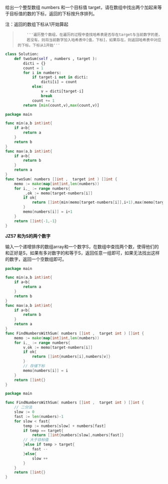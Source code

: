 给出一个整型数组 numbers 和一个目标值 target，请在数组中找出两个加起来等于目标值的数的下标，返回的下标按升序排列。 

注：返回的数组下标从1开始算起

>         '''遍历整个数组，在遍历的过程中查找哈希表是否存在target与当前数字的差，
>         若没有，则将当前数字加入哈希表中[值，下标]，如果存在，则返回哈希表中对应的下标。下标从1开始'''

```python
class Solution:
    def twoSum(self , numbers , target ):
        dicti = {}
        count = 1
        for i in numbers:
            if target-i not in dicti:
                dicti[i] = count
            else:
                v = dicti[target-i]
                break
            count += 1
        return [min(count,v),max(count,v)]
```

```go
package main

func min(a,b int)int{
    if a<b{
        return a
    }
    return b
}
func max(a,b int)int{
    if a<b{
        return b
    }
    return a
}
func twoSum( numbers []int ,  target int ) []int {
    memo := make(map[int]int,len(numbers))
    for i,_ := range numbers{
        _,ok := memo[target-numbers[i]]
        if ok{
            return []int{min(memo[target-numbers[i]],i+1),max(memo[target-numbers[i]],i+1)}
        }
        memo[numbers[i]] = i+1
    }
    return []int{-1,-1}
}
```

 **JZ57 和为S的两个数字**             

输入一个递增排序的数组array和一个数字S，在数组中查找两个数，使得他们的和正好是S，如果有多对数字的和等于S，返回任意一组即可，如果无法找出这样的数字，返回一个空数组即可。  

```go
package main

func min(a,b int)int{
    if a<b{
        return a
    }
    return b
}
func max(a,b int)int{
    if a<b{
        return b
    }
    return a
}
func FindNumbersWithSum( numbers []int ,  target int ) []int {
    memo := make(map[int]int,len(numbers))
    for i,_ := range numbers{
        v,ok := memo[target-numbers[i]]
        if ok{
            return []int{numbers[i],numbers[v]}
        }
        // 存储下标
        memo[numbers[i]] = i
    }
    return []int{}
}
```

```go
package main

func FindNumbersWithSum( numbers []int ,  target int ) []int {
    // 二分法
    slow := 0
    fast := len(numbers)-1
    for slow < fast{
        temp := numbers[slow] + numbers[fast]
        if temp == target{
            return []int{numbers[slow],numbers[fast]}
        // 大于目标值
        }else if temp > target{
            fast --
        }else{
            slow ++
        }
    }
    return []int{}
}
```

